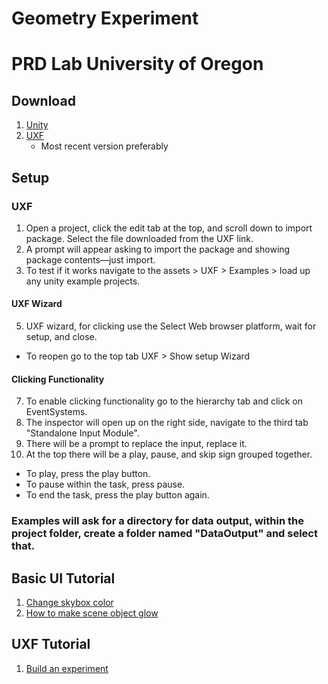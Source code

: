 # Geometry Experiment
# PRD Lab University of Oregon

## Download
1. [Unity](https://unity.com/pricing#plans-student-and-hobbyist)
2. [UXF](https://github.com/immersivecognition/unity-experiment-framework/releases)
    - Most recent version preferably
## Setup 
### UXF 
1. Open a project, click the edit tab at the top, and scroll down to import package. Select the file downloaded from the UXF link.
2. A prompt will appear asking to import the package and showing package contents—just import.
3. To test if it works navigate to the assets > UXF > Examples > load up any unity example projects.
#### UXF Wizard
5. UXF wizard, for clicking use the Select Web browser platform, wait for setup, and close.
  - To reopen go to the top tab UXF > Show setup Wizard 
#### Clicking Functionality        
7. To enable clicking functionality go to the hierarchy tab and click on EventSystems.
8. The inspector will open up on the right side, navigate to the third tab "Standalone Input Module".
10. There will be a prompt to replace the input, replace it.
11. At the top there will be a play, pause, and skip sign grouped together.
  - To play, press the play button.
  - To pause within the task, press pause.
  - To end the task, press the play button again.
    
### Examples will ask for a directory for data output, within the project folder, create a folder named "DataOutput" and select that. 
    
## Basic UI Tutorial
1. [Change skybox color](https://discussions.unity.com/t/unity-5-how-to-change-skybox-color/134411)
2. [How to make scene object glow](https://sharpcoderblog.com/blog/unity-3d-glowing-object-tutorial)
   
## UXF Tutorial 
1. [Build an experiment](https://immersivecognition.com/uxf-tutorial/)

